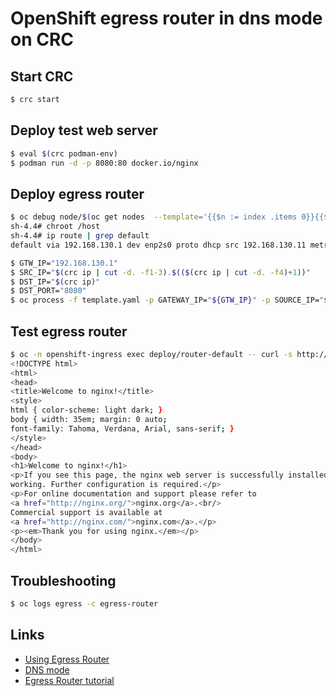# OpenShift egress router in dns mode on CRC

## Start CRC
```bash
$ crc start
```

## Deploy test web server
```bash
$ eval $(crc podman-env)
$ podman run -d -p 8080:80 docker.io/nginx
```

## Deploy egress router
```bash
$ oc debug node/$(oc get nodes  --template='{{$n := index .items 0}}{{$n.metadata.name}}')
sh-4.4# chroot /host
sh-4.4# ip route | grep default
default via 192.168.130.1 dev enp2s0 proto dhcp src 192.168.130.11 metric 100

$ GTW_IP="192.168.130.1"
$ SRC_IP="$(crc ip | cut -d. -f1-3).$(($(crc ip | cut -d. -f4)+1))"
$ DST_IP="$(crc ip)"
$ DST_PORT="8080"
$ oc process -f template.yaml -p GATEWAY_IP="${GTW_IP}" -p SOURCE_IP="${SRC_IP}" -p DESTINATION_IP="${DST_IP}" -p DESTINATION_PORT="${DST_PORT}" | oc -n default apply -f -
```

## Test egress router
```bash
$ oc -n openshift-ingress exec deploy/router-default -- curl -s http://egress.default:8080
<!DOCTYPE html>
<html>
<head>
<title>Welcome to nginx!</title>
<style>
html { color-scheme: light dark; }
body { width: 35em; margin: 0 auto;
font-family: Tahoma, Verdana, Arial, sans-serif; }
</style>
</head>
<body>
<h1>Welcome to nginx!</h1>
<p>If you see this page, the nginx web server is successfully installed and
working. Further configuration is required.</p>
<p>For online documentation and support please refer to
<a href="http://nginx.org/">nginx.org</a>.<br/>
Commercial support is available at
<a href="http://nginx.com/">nginx.com</a>.</p>
<p><em>Thank you for using nginx.</em></p>
</body>
</html>
```

## Troubleshooting
```bash
$ oc logs egress -c egress-router
```

## Links
- [Using Egress Router](https://docs.openshift.com/container-platform/4.12/networking/openshift_sdn/using-an-egress-router.html)
- [DNS mode](https://docs.openshift.com/container-platform/4.12/networking/openshift_sdn/deploying-egress-router-dns-redirection.html)
- [Egress Router tutorial](https://cloud.redhat.com/blog/accessing-external-services-using-egress-router)
